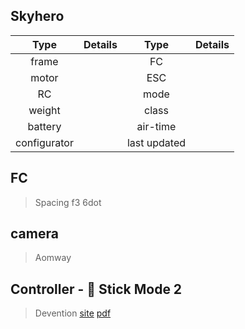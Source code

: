 ## Skyhero 

| Type  | Details | Type  | Details |
| :---: | ---  | :---: | ---  |
| frame |  | FC |  |
| motor |  | ESC |  |
| RC  |  | mode |  |
| weight |  | class |  |
| battery |  | air-time |  |
| configurator |  |  last updated |   |
## FC 

> Spacing f3 6dot


## camera

> Aomway


## Controller - 💯 Stick Mode 2

> Devention
[site](https://www.manualslib.com/products/Devention-Devo-F12e-3790325.html)
[pdf](./devo_f12e.pdf)
